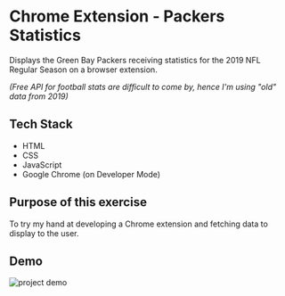 # Chrome Extension - Packers Statistics

Displays the Green Bay Packers receiving statistics for the 2019 NFL Regular Season on a browser extension. 

*(Free API for football stats are difficult to come by, hence I'm using "old" data from 2019)*

## Tech Stack

- HTML
- CSS
- JavaScript
- Google Chrome (on Developer Mode)

## Purpose of this exercise

To try my hand at developing a Chrome extension and fetching data to display to the user. 

## Demo

![project demo](gifHereLater)